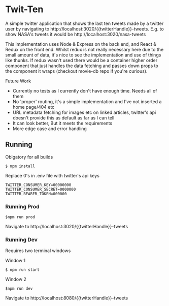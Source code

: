 # Twit-Ten
A simple twitter application that shows the last ten tweets made by a twitter user by navigating to http://localhost:3020/{{twitterHandle}}-tweets.
E.g. to show NASA's tweets it would be http://localhost:3020/nasa-tweets

This implementation uses Node & Express on the back end, and React & Redux on the front end.
Whilst redux is not really necessary here due to the small amount of data, it's nice to see the implementation and use of things like thunks. If redux wasn't used there would be a container higher order component that just handles the data fetching and passes down props to the component it wraps (checkout movie-db repo if you're curious).

Future Work
 - Currently no tests as I currently don't have enough time. Needs all of them
 - No 'proper' routing, it's a simple implementation and I've not inserted a home page/404 etc
 - URL metadata fetching for images etc on linked articles, twitter's api doesn't provide this as default as far as I can tell
 - It can look better, But it meets the requirements
 - More edge case and error handling

## Running 

Oblgatory for all builds

```
$ npm install
```

Replace 0's in .env file with twitter's api keys
```
TWITTER_CONSUMER_KEY=00000000
TWITTER_CONSUMER_SECRET=0000000
TWITTER_BEARER_TOKEN=000000
```

### Running Prod
```
$npm run prod
```
Navigate to http://localhost:3020/{{twitterHandle}}-tweets

### Running Dev
Requires two terminal windows

Window 1
```
$ npm run start
```

Window 2
```
$npm run dev
```

Navigate to http://localhost:8080/{{twitterHandle}}-tweets

